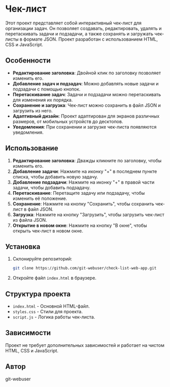 # Чек-лист

Этот проект представляет собой интерактивный чек-лист для организации задач. Он позволяет создавать, редактировать, удалять и перетаскивать задачи и подзадачи, а также сохранять и загружать чек-листы в формате JSON. Проект разработан с использованием HTML, CSS и JavaScript.

## Особенности

- **Редактирование заголовка**: Двойной клик по заголовку позволяет изменить его.
- **Добавление задач и подзадач**: Можно добавлять новые задачи и подзадачи с помощью кнопок.
- **Перетаскивание задач**: Задачи и подзадачи можно перетаскивать для изменения их порядка.
- **Сохранение и загрузка**: Чек-лист можно сохранить в файл JSON и загрузить из него.
- **Адаптивный дизайн**: Проект адаптирован для экранов различных размеров, от мобильных устройств до десктопов.
- **Уведомления**: При сохранении и загрузке чек-листа появляются уведомления.

## Использование

1. **Редактирование заголовка**: Дважды кликните по заголовку, чтобы изменить его.
2. **Добавление задачи**: Нажмите на иконку "+" в последнем пункте списка, чтобы добавить новую задачу.
3. **Добавление подзадачи**: Нажмите на иконку "+" в правой части задачи, чтобы добавить подзадачу.
4. **Перетаскивание**: Перетащите задачу или подзадачу, чтобы изменить её положение.
5. **Сохранение**: Нажмите на кнопку "Сохранить", чтобы сохранить чек-лист в файл JSON.
6. **Загрузка**: Нажмите на кнопку "Загрузить", чтобы загрузить чек-лист из файла JSON.
7. **Открытие в новом окне**: Нажмите на кнопку "В окне", чтобы открыть чек-лист в новом окне.

## Установка

1. Склонируйте репозиторий:
   ```bash
   git clone https://github.com/git-webuser/check-list-web-app.git
   ```
2. Откройте файл `index.html` в браузере.

## Структура проекта

- `index.html` - Основной HTML-файл.
- `styles.css` - Стили для проекта.
- `script.js` - Логика работы чек-листа.

## Зависимости

Проект не требует дополнительных зависимостей и работает на чистом HTML, CSS и JavaScript.

## Автор

git-webuser